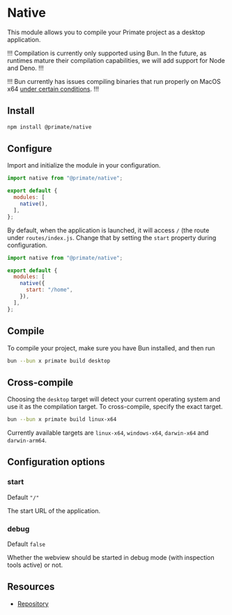 # Native

This module allows you to compile your Primate project as a desktop
application.

!!!
Compilation is currently only supported using Bun. In the future, as runtimes
mature their compilation capabilities, we will add support for Node and Deno.
!!!

!!!
Bun currently has issues compiling binaries that run properly on MacOS x64
[under certain conditions][bun-compilation-issues].
!!!

## Install

```sh
npm install @primate/native
```

## Configure

Import and initialize the module in your configuration.

```js#primate.config.js
import native from "@primate/native";

export default {
  modules: [
    native(),
  ],
};
```

By default, when the application is launched, it will access `/` (the route
under `routes/index.js`. Change that by setting the `start` property during
configuration.

```js#primate.config.js
import native from "@primate/native";

export default {
  modules: [
    native({
      start: "/home",
    }),
  ],
};
```

## Compile

To compile your project, make sure you have Bun installed, and then run

```sh
bun --bun x primate build desktop
```

## Cross-compile

Choosing the `desktop` target will detect your current operating system and use
it as the compilation target. To cross-compile, specify the exact target.

```sh
bun --bun x primate build linux-x64
```

Currently available targets are `linux-x64`, `windows-x64`, `darwin-x64` and
`darwin-arm64`.

[bun-running-issues]: https://github.com/oven-sh/bun/issues/11959

## Configuration options

### start

Default `"/"`

The start URL of the application.

### debug

Default `false`

Whether the webview should be started in debug mode (with inspection tools
active) or not.

## Resources

* [Repository][repo]

[repo]: https://github.com/primatejs/primate/tree/master/packages/native
[bun-compilation-issues]: https://github.com/oven-sh/bun/issues/11959
